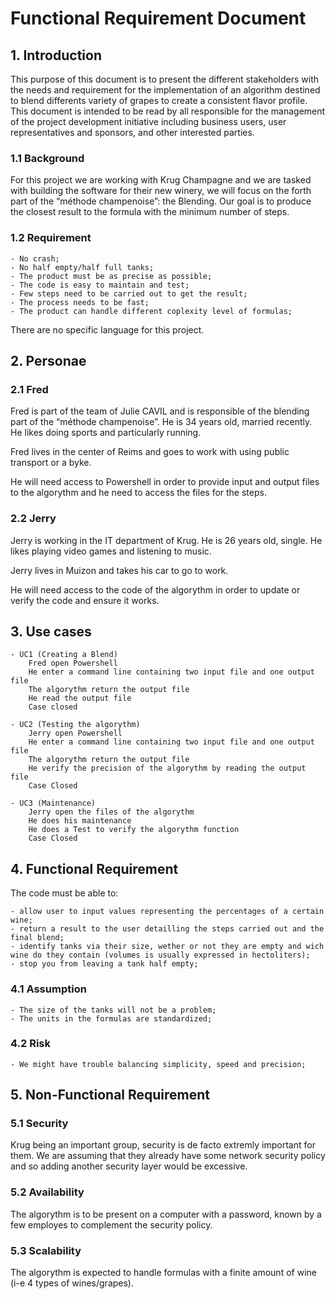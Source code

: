 # Functional Requirement Document

## 1. Introduction

This purpose of this document is to present the different stakeholders with the needs and requirement for the implementation of an algorithm destined to blend differents variety of grapes to create a consistent flavor profile.
This document is intended  to be read by all responsible for the management of the project development initiative including business users, user representatives and sponsors, and other interested parties.

### 1.1 Background

For this project we are working with Krug Champagne and we are tasked with building the software for their new winery, we will focus on the forth part of the “méthode champenoise”: the Blending.
Our goal is to produce the closest result to the formula with the minimum number of steps.

### 1.2 Requirement

    - No crash;
    - No half empty/half full tanks;
    - The product must be as precise as possible;
    - The code is easy to maintain and test;
    - Few steps need to be carried out to get the result;
    - The process needs to be fast;
    - The product can handle different coplexity level of formulas;

There are no specific language for this project.

## 2. Personae

### 2.1 Fred

Fred is part of the team of Julie CAVIL and is responsible of the blending part of the “méthode champenoise”. He is 34 years old, married recently. He likes doing sports and particularly running.

Fred lives in the center of Reims and goes to work with using public transport or a byke.

He will need access to Powershell in order to provide input and output files to the algorythm and he need to access the files for the steps.

### 2.2 Jerry

Jerry is working in the IT department of Krug. He is 26 years old, single. He likes playing video games
and listening to music.

Jerry lives in Muizon and takes his car to go to work.

He will need access to the code of the algorythm in order to update or verify the code and ensure it works.

## 3. Use cases

    - UC1 (Creating a Blend)
        Fred open Powershell
        He enter a command line containing two input file and one output file
        The algorythm return the output file
        He read the output file
        Case closed

    - UC2 (Testing the algorythm)
        Jerry open Powershell
        He enter a command line containing two input file and one output file
        The algorythm return the output file
        He verify the precision of the algorythm by reading the output file
        Case Closed
    
    - UC3 (Maintenance)
        Jerry open the files of the algorythm
        He does his maintenance
        He does a Test to verify the algorythm function
        Case Closed

## 4. Functional Requirement

The code must be able to:

    - allow user to input values representing the percentages of a certain wine;
    - return a result to the user detailling the steps carried out and the final blend;
    - identify tanks via their size, wether or not they are empty and wich wine do they contain (volumes is usually expressed in hectoliters);
    - stop you from leaving a tank half empty;

### 4.1 Assumption

    - The size of the tanks will not be a problem;
    - The units in the formulas are standardized;

### 4.2 Risk

    - We might have trouble balancing simplicity, speed and precision;

## 5. Non-Functional Requirement

### 5.1 Security

Krug being an important group, security is de facto extremly important for them. We are assuming that they already have some network security policy and so adding another security layer would be excessive.

### 5.2 Availability

The algorythm is to be present on a computer with a password, known by a few employes to complement the security policy.

### 5.3 Scalability

The algorythm is expected to handle formulas with a finite amount of wine (i-e 4 types of wines/grapes).
